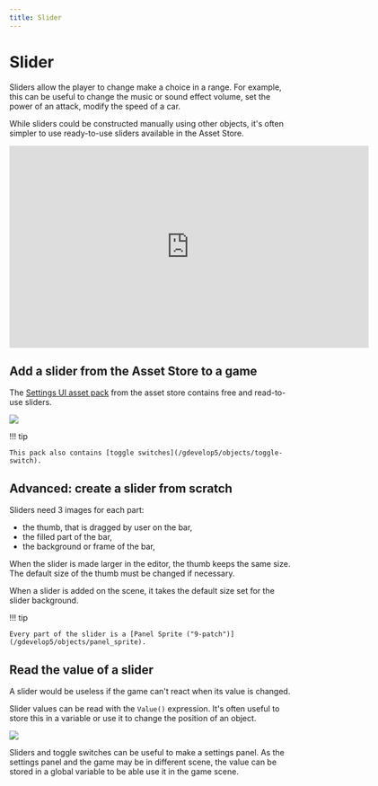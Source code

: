 ```yaml
---
title: Slider
---
```

# Slider

Sliders allow the player to change make a choice in a range. For example, this can be useful to change the music or sound effect volume, set the power of an attack, modify the speed of a car.

While sliders could be constructed manually using other objects, it's often simpler to use ready-to-use sliders available in the Asset Store.

<div class="align-center">
<iframe width="640" height="360" src="https://www.youtube.com/embed/plkHd4uPI4U" frameborder="0" allow="accelerometer; autoplay; encrypted-media; gyroscope; picture-in-picture" allowfullscreen></iframe>
</div>

## Add a slider from the Asset Store to a game

The [Settings UI asset pack](https://gdevelop.io/asset-store/free/settings-ui-settings-ui) from the asset store contains free and read-to-use sliders.

[![](/gdevelop5/objects/slider-asset-store.png)](https://gdevelop.io/asset-store/free/settings-ui-settings-ui)

!!! tip

    This pack also contains [toggle switches](/gdevelop5/objects/toggle-switch).

## Advanced: create a slider from scratch

Sliders need 3 images for each part:

- the thumb, that is dragged by user on the bar,
- the filled part of the bar,
- the background or frame of the bar,

When the slider is made larger in the editor, the thumb keeps the same size. The default size of the thumb must be changed if necessary.

When a slider is added on the scene, it takes the default size set for the slider background.

!!! tip

    Every part of the slider is a [Panel Sprite ("9-patch")](/gdevelop5/objects/panel_sprite).

## Read the value of a slider

A slider would be useless if the game can't react when its value is changed.

Slider values can be read with the `Value()` expression. It's often useful to store this in a variable or use it to change the position of an object.

![](/gdevelop5/objects/slider-value-expression.png)

Sliders and toggle switches can be useful to make a settings panel. As the settings panel and the game may be in different scene, the value can be stored in a global variable to be able use it in the game scene.